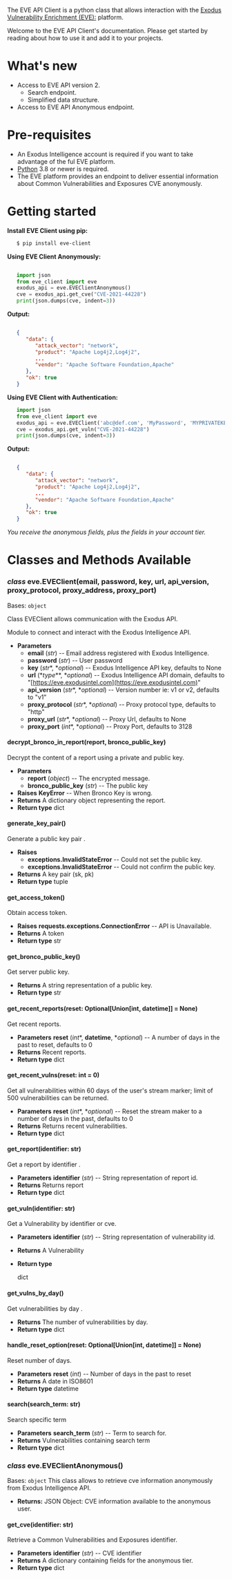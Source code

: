 The EVE API Client is a python class that allows interaction with the [Exodus Vulnerability Enrichment (EVE):](<https://eve.exodusintel.com>) platform.

Welcome to the EVE API Client's documentation. Please get started by reading about how to use it and add it to your projects.

What's new
==========

- Access to EVE API version 2.
    - Search endpoint.
    - Simplified data structure.
- Access to EVE API Anonymous endpoint.

Pre-requisites
==============
- An Exodus Intelligence account is required if you want to take advantage of the ful EVE platform.
- [Python](https://www.python.org/downloads/) 3.8 or newer is required.
- The EVE platform provides an endpoint to deliver essential information about Common Vulnerabilities and Exposures CVE anonymously.

Getting started
===============
**Install EVE Client using pip:**

``` bash
   $ pip install eve-client
```

**Using EVE Client Anonymously:**

```python

   import json
   from eve_client import eve
   exodus_api = eve.EVEClientAnonymous()
   cve = exodus_api.get_cve("CVE-2021-44228")
   print(json.dumps(cve, indent=3))
```

**Output:**

```json

   {
      "data": {
         "attack_vector": "network",
         "product": "Apache Log4j2,Log4j2",
         ...
         "vendor": "Apache Software Foundation,Apache"
      },
      "ok": true
   }
```

**Using EVE Client with Authentication:**

```python
   import json
   from eve_client import eve
   exodus_api = eve.EVEClient('abc@def.com', 'MyPassword', 'MYPRIVATEKEY')
   cve = exodus_api.get_vuln("CVE-2021-44228")
   print(json.dumps(cve, indent=3))
```

**Output:**
```json

   {
      "data": {
         "attack_vector": "network",
         "product": "Apache Log4j2,Log4j2",
         ...
         "vendor": "Apache Software Foundation,Apache"
      },
      "ok": true
   }
```

*You receive the anonymous fields, plus the fields in your account tier.*


Classes and Methods Available
=============================

### _class_ eve.EVEClient(email, password, key, url, api_version, proxy_protocol, proxy_address, proxy_port)
Bases: `object`

Class EVEClient allows communication with the Exodus API.

Module to connect and interact with the Exodus Intelligence API.


* **Parameters**
    * **email** (*str*) -- Email address registered with Exodus Intelligence.
    * **password** (*str*) -- User password
    * **key** (*str**, **optional*) -- Exodus Intelligence API key, defaults to None
    * **url** (*_type_**, **optional*) -- Exodus Intelligence API domain, defaults to "[https://eve.exodusintel.com](https://eve.exodusintel.com)"
    * **api_version** (*str**, **optional*) -- Version number ie: v1 or v2, defaults to "v1"
    * **proxy_protocol** (*str**, **optional*) -- Proxy protocol type, defaults to "http"
    * **proxy_url** (*str**, **optional*) -- Proxy Url, defaults to None
    * **proxy_port** (*int**, **optional*) -- Proxy Port, defaults to 3128


#### decrypt_bronco_in_report(report, bronco_public_key)
Decrypt the content of a report using a private and public key.
* **Parameters**
    * **report** (*object*) -- The encrypted message.
    * **bronco_public_key** (*str*) -- The public key
* **Raises**
    **KeyError** -- When Bronco Key is wrong.
* **Returns**
    A dictionary object representing the report.
* **Return type**
    dict



#### generate_key_pair()
Generate a public key pair .
* **Raises**
    * **exceptions.InvalidStateError** -- Could not set the public key.
    * **exceptions.InvalidStateError** -- Could not confirm the public key.
* **Returns**
    A key pair (sk, pk)
* **Return type**
    tuple

#### get_access_token()
Obtain access token.
* **Raises**
    **requests.exceptions.ConnectionError** -- API is Unavailable.
* **Returns**
    A token
* **Return type**
    str

#### get_bronco_public_key()
Get server public key.
* **Returns**
    A string representation of a public key.
* **Return type**
    str



#### get_recent_reports(reset: Optional[Union[int, datetime]] = None)
Get recent reports.
* **Parameters**
    **reset** (*int**, **datetime**, **optional*) -- A number of days in the past to reset, defaults to 0
* **Returns**
    Recent reports.
* **Return type**
    dict


#### get_recent_vulns(reset: int = 0)
Get all vulnerabilities within 60 days of the user's stream marker;             limit of 500 vulnerabilities can be returned.
* **Parameters**
    **reset** (*int**, **optional*) -- Reset the stream maker to a number of days in the
    past, defaults to 0
* **Returns**
    Returns recent vulnerabilities.
* **Return type**
    dict

#### get_report(identifier: str)
Get a report by identifier .
* **Parameters**
    **identifier** (*str*) -- String representation of report id.
* **Returns**
    Returns report
* **Return type**
    dict

#### get_vuln(identifier: str)
Get a Vulnerability by identifier or cve.

* **Parameters**
    **identifier** (*str*) -- String representation of vulnerability id.
* **Returns**
    A Vulnerability
* **Return type**

    dict

#### get_vulns_by_day()
Get vulnerabilities by day .
* **Returns**
    The number of vulnerabilities by day.
* **Return type**
    dict

#### handle_reset_option(reset: Optional[Union[int, datetime]] = None)
Reset number of days.
* **Parameters**
    **reset** (*int*) -- Number of days in the past to reset
* **Returns**
    A date in ISO8601
* **Return type**
    datetime

#### search(search_term: str)
Search specific term
* **Parameters**
    **search_term** (*str*) -- Term to search for.
* **Returns**
    Vulnerabilities containing search term
* **Return type**
    dict

### _class_ eve.EVEClientAnonymous()
Bases: `object`
This class allows to retrieve cve information anonymously from
Exodus Intelligence API.
* **Returns:**
    JSON Object: CVE information available to the anonymous user.

#### get_cve(identifier: str)
Retrieve a Common Vulnerabilities and Exposures identifier.
* **Parameters**
    **identifier** (*str*) -- CVE identifier
* **Returns**
    A dictionary containing fields for the anonymous tier.
* **Return type**
    dict
